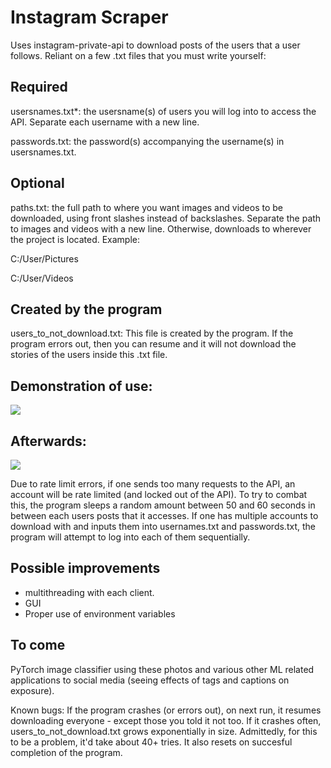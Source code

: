 # Instagram Scraper
Uses instagram-private-api to download posts of the users that a user follows. Reliant on a few .txt files that you must write yourself:

## Required

usersnames.txt*: the usersname(s) of users you will log into to access the API. Separate each username with a new line.

passwords.txt: the password(s) accompanying the username(s) in usersnames.txt. 

## Optional

paths.txt: the full path to where you want images and videos to be downloaded, using front slashes instead of backslashes. Separate the path to images and videos with a new line. Otherwise, downloads to wherever the project is located. Example: 

C:/User/Pictures

C:/User/Videos

## Created by the program
users_to_not_download.txt: This file is created by the program. If the program errors out, then you can resume and it will not download the stories of the users inside this .txt file.


## Demonstration of use:

![](https://i.imgur.com/bSH3GfI.gif)


## Afterwards:

![](https://i.imgur.com/fj1vJLR.png)



Due to rate limit errors, if one sends too many requests to the API, an account will be rate limited (and locked out of the API). To try to combat this, the program sleeps a random amount between 50 and 60 seconds in between each users posts that it accesses. If one has multiple accounts to download with and inputs them into usernames.txt and passwords.txt, the program will attempt to log into each of them sequentially.

## Possible improvements

  * multithreading with each client.
  * GUI 
  * Proper use of environment variables



## To come

PyTorch image classifier using these photos and various other ML related applications to social media (seeing effects of tags and captions on exposure).



Known bugs: If the program crashes (or errors out), on next run, it resumes downloading everyone - except those you told it not too. If it crashes often, users_to_not_download.txt grows exponentially in size. Admittedly, for this to be a problem, it'd take about 40+ tries. It also resets on succesful completion of the program.
